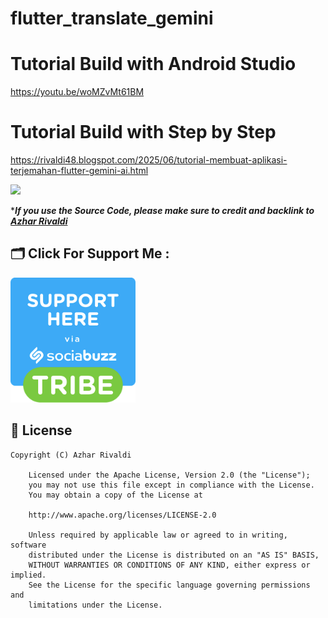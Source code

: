 # flutter_translate_gemini

# Tutorial Build with Android Studio
https://youtu.be/woMZvMt61BM

# Tutorial Build with Step by Step
https://rivaldi48.blogspot.com/2025/06/tutorial-membuat-aplikasi-terjemahan-flutter-gemini-ai.html

<img src="https://blogger.googleusercontent.com/img/b/R29vZ2xl/AVvXsEioDelMVLEGFEow0xxCQNCTztfJBXY6CuLNEh5xF3jVDMPz4V1Y0J_Mqx1-XHav8h8YOR42ZW5YRFmeuhAwdkHlQNx-8VXZkSmGKZe4YK0CRPEbL8bwlEGvZLe4PV8GBumo40LMv3a_yD_8DJKuBXMpauSb7P8ORIF-L_tk6ltm3_ABblBfrzY1tmFvvUwx/s1280/Tutorial%20Membuat%20Aplikasi%20Terjemahan%20dengan%20Flutter%20Gemini%20AI.png" data-canonical-src="https://rivaldi48.blogspot.com/2025/06/tutorial-membuat-aplikasi-terjemahan-flutter-gemini-ai.html" style="max-width:100%;">

****If you use the Source Code, please make sure to credit and backlink to [Azhar Rivaldi](https://rivaldi48.blogspot.com/)***

## 🗂 Click For Support Me :
<a href="https://sociabuzz.com/azharrvldi_/donate"> 
<img src="https://github.com/AzharRivaldi/AzharRivaldi/blob/master/Support%20Here.png" width="200" height="200"></a>

## 📄 License

```
Copyright (C) Azhar Rivaldi

    Licensed under the Apache License, Version 2.0 (the "License");
    you may not use this file except in compliance with the License.
    You may obtain a copy of the License at

    http://www.apache.org/licenses/LICENSE-2.0

    Unless required by applicable law or agreed to in writing, software
    distributed under the License is distributed on an "AS IS" BASIS,
    WITHOUT WARRANTIES OR CONDITIONS OF ANY KIND, either express or implied.
    See the License for the specific language governing permissions and
    limitations under the License.

```

